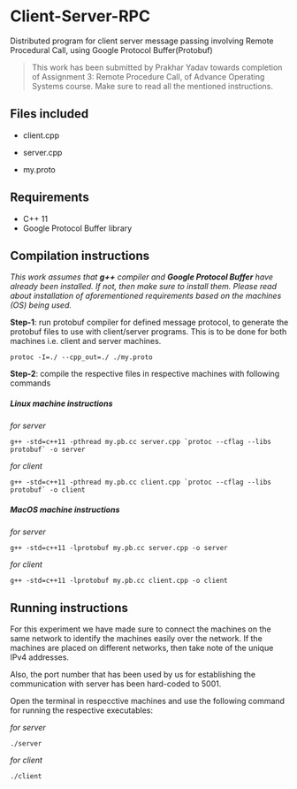 # Client-Server-RPC
Distributed program for client server message passing involving Remote Procedural Call, using Google Protocol Buffer(Protobuf)

>  This work has been submitted by Prakhar Yadav towards completion of Assignment 3: Remote Procedure Call, of Advance Operating Systems course.
>  Make sure to read all the mentioned instructions.

##  Files included

* client.cpp

* server.cpp

* my.proto

## Requirements
* C++ 11
* Google Protocol Buffer library
  

##  Compilation instructions

  

_This work assumes that **g++** compiler and **Google Protocol Buffer** have already been installed. If not, then make sure to install them. Please read about installation of aforementioned requirements based on the machines (OS) being used._

**Step-1**: run protobuf compiler for defined message protocol, to generate the protobuf files to use with client/server programs. This is to be done for both machines i.e. client and server machines.

  

    protoc -I=./ --cpp_out=./ ./my.proto

  

**Step-2**: compile the respective files in respective machines with following commands

  

#####  Linux machine instructions

*for server*

    g++ -std=c++11 -pthread my.pb.cc server.cpp `protoc --cflag --libs protobuf` -o server

  

*for client*

    g++ -std=c++11 -pthread my.pb.cc client.cpp `protoc --cflag --libs protobuf` -o client

  

#####  MacOS machine instructions

*for server*

    g++ -std=c++11 -lprotobuf my.pb.cc server.cpp -o server

  

*for client*

    g++ -std=c++11 -lprotobuf my.pb.cc client.cpp -o client

  

##  Running instructions
 

For this experiment we have made sure to connect the machines on the same network to identify the machines easily over the network. If the machines are placed on different networks, then take note of the unique IPv4 addresses.

Also, the port number that has been used by us for establishing the communication with server has been hard-coded to 5001.
  

Open the terminal in respecctive machines and use the following command for running the respective executables:

*for server*

    ./server

*for client*

    ./client
